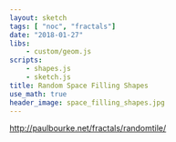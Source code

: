 ```yaml
---
layout: sketch
tags: [ "noc", "fractals"]
date: "2018-01-27"
libs: 
    - custom/geom.js
scripts: 
    - shapes.js
    - sketch.js
title: Random Space Filling Shapes
use_math: true
header_image: space_filling_shapes.jpg
---
```


<http://paulbourke.net/fractals/randomtile/>


